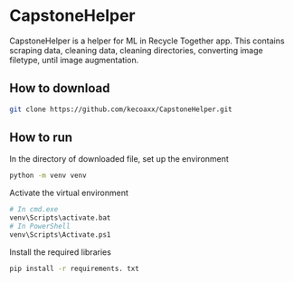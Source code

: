 # CapstoneHelper

CapstoneHelper is a helper for ML in Recycle Together app. This contains scraping data, cleaning data, cleaning directories, converting image filetype, until image augmentation.

## How to download
```bash
git clone https://github.com/kecoaxx/CapstoneHelper.git
```

## How to run
In the directory of downloaded file, set up the environment
```bash
python -m venv venv
```

Activate the virtual environment
```bash
# In cmd.exe
venv\Scripts\activate.bat
# In PowerShell
venv\Scripts\Activate.ps1
```
Install the required libraries
```bash
pip install -r requirements. txt
```
